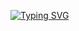 [![Typing SVG](https://readme-typing-svg.demolab.com?font=Fira+Code&weight=500&size=40&duration=2500&pause=100&color=D4808C&vCenter=true&width=435&lines=Hi%2C+there!;I'm+Yurim)](https://git.io/typing-svg)

<!--
**urimJ/urimJ** is a ✨ _special_ ✨ repository because its `README.md` (this file) appears on your GitHub profile.

Here are some ideas to get you started:

- 🔭 I’m currently working on ...
- 🌱 I’m currently learning ...
- 👯 I’m looking to collaborate on ...
- 🤔 I’m looking for help with ...
- 💬 Ask me about ...
- 📫 How to reach me: ...
- 😄 Pronouns: ...
- ⚡ Fun fact: ...
-->
